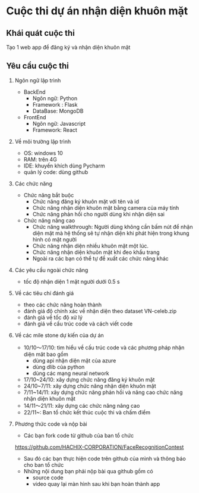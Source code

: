 # Cuộc thi dự án nhận diện khuôn mặt

## Khái quát cuộc thi
Tạo 1 web app để đăng ký và nhận diện khuôn mặt
    
## Yêu cầu cuộc thi
1. Ngôn ngữ lập trình
    - BackEnd
        - Ngôn ngữ: Python
        - Framework : Flask
        - DataBase: MongoDB
    - FrontEnd
        - Ngôn ngữ: Javascript
        - Framework: React

2. Về môi trường lập trình
    - OS: windows 10 
    - RAM: trên 4G
    - IDE: khuyến khích dùng Pycharm
    - quản lý code: dùng github
        
3. Các chức năng
    - Chức năng bắt buộc
        - Chức năng đăng ký khuôn mặt với tên và id
        - Chức năng nhận diện khuôn mặt bằng camera của máy tính
        - Chức năng phản hồi cho người dùng khi nhận diện sai
    - Chức năng nâng cao
        - Chức năng walkthrough: Người dùng không cần bấm nút để
        nhận diện mặt mà hệ thống sẽ tự nhận diện khi phát hiện trong khung hình có mặt người
        - Chức năng nhận diện nhiều khuôn mặt một lúc.
        - Chức năng nhận diện khuôn mặt khi đeo khẩu trang
        - Ngoài ra các bạn có thể tự đề xuất các chức năng khác

4. Các yêu cầu ngoài chức năng
    - tốc độ nhận diện 1 mặt người dưới 0.5 s

5. Về các tiêu chí đánh giá
    - theo các chức năng hoàn thành
    - đánh giá độ chính xác về nhận diện theo dataset VN-celeb.zip
    - đánh giá về tốc độ xử lý
    - đánh giá về cấu trúc code và cách viết code
    
6. Về các mile stone dự kiến của dự án
    - 10/10～17/10: tìm hiểu về cấu trúc code và các phương pháp nhận diện măt
    bao gồm
        - dùng api nhận diện mặt của azure
        - dùng dlib của python
        - dùng các mạng neural network
    - 17/10~24/10: xây dựng chức năng đăng ký khuôn mặt
    - 24/10~7/11: xây dựng chức năng nhận diện khuôn mặt
    - 7/11~14/11: xây dựng chức năng phản hồi và nâng cao chức năng nhận diện khuôn mặt
    - 14/11～21/11: xây dựng các chức năng nâng cao                  
    - 22/11~: Ban tổ chức kết thúc cuộc thi và chấm điểm
    
7. Phương thức code và nộp bài
    - Các bạn fork code từ github của ban tổ chức
    
    https://github.com/HACHIX-CORPORATION/FaceRecognitionContest
    - Sau đó các bạn thực hiện code trên github của mình và thông báo cho ban tổ chức
    - Những nội dung bạn phải nộp bài qua github gồm có
        - source code
        - video quay lại màn hình sau khi bạn hoàn thành app
        

   
    